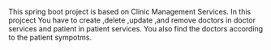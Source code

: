 This spring boot project is based on Clinic Management Services.
In this projcect You have to create ,delete ,update ,and remove doctors in doctor services and patient in patient services.
You also find the doctors according to the patient sympotms.
